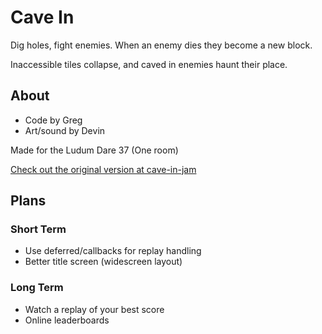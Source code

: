 # Cave In

Dig holes, fight enemies. When an enemy dies they become a new block.

Inaccessible tiles collapse, and caved in enemies haunt their place.


## About

- Code by Greg
- Art/sound by Devin

Made for the Ludum Dare 37 (One room)

[Check out the original version at cave-in-jam](https://gomix.com/#!/project/cave-in-jam)


## Plans

### Short Term

- Use deferred/callbacks for replay handling
- Better title screen (widescreen layout)

### Long Term

- Watch a replay of your best score
- Online leaderboards